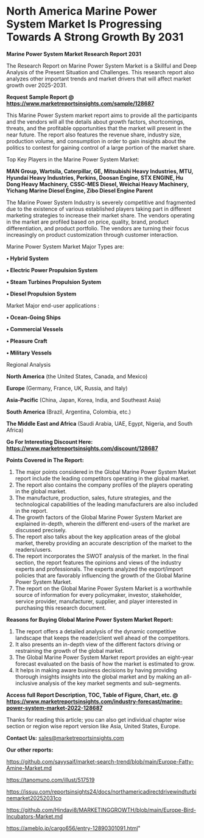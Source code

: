 # North America Marine Power System Market Is Progressing Towards A Strong Growth By 2031

<strong>Marine Power System Market Research Report 2031</strong>

The Research Report on Marine Power System Market is a Skillful and Deep Analysis of the Present Situation and Challenges. This research report also analyzes other important trends and market drivers that will affect market growth over 2025-2031.

<strong>Request Sample Report @ <a href=https://www.marketreportsinsights.com/sample/128687>https://www.marketreportsinsights.com/sample/128687</a></strong>

This Marine Power System market report aims to provide all the participants and the vendors will all the details about growth factors, shortcomings, threats, and the profitable opportunities that the market will present in the near future. The report also features the revenue share, industry size, production volume, and consumption in order to gain insights about the politics to contest for gaining control of a large portion of the market share.

Top Key Players in the Marine Power System Market:

<strong>MAN Group, Wartsila, Caterpillar, GE, Mitsubishi Heavy Industries, MTU, Hyundai Heavy Industries, Perkins, Doosan Engine, STX ENGINE, Hu Dong Heavy Machinery, CSSC-MES Diesel, Weichai Heavy Machinery, Yichang Marine Diesel Engine, Zibo Diesel Engine Parent</strong>

The Marine Power System Industry is severely competitive and fragmented due to the existence of various established players taking part in different marketing strategies to increase their market share. The vendors operating in the market are profiled based on price, quality, brand, product differentiation, and product portfolio. The vendors are turning their focus increasingly on product customization through customer interaction.

Marine Power System Market Major Types are:

<strong>• Hybrid System

• Electric Power Propulsion System

• Steam Turbines Propulsion System

• Diesel Propulsion System</strong>

Market Major end-user applications :

<strong>• Ocean-Going Ships

• Commercial Vessels

• Pleasure Craft

• Military Vessels</strong>

Regional Analysis

</u><strong><b>North America</b></strong> (the United States, Canada, and Mexico)

<strong><b>Europe </b></strong>(Germany, France, UK, Russia, and Italy)

<strong><b>Asia-Pacific</b></strong> (China, Japan, Korea, India, and Southeast Asia)

<strong><b>South America</b></strong> (Brazil, Argentina, Colombia, etc.)

<strong><b>The Middle East and Africa</b></strong> (Saudi Arabia, UAE, Egypt, Nigeria, and South Africa)

<strong>Go For Interesting Discount Here: <a href=https://www.marketreportsinsights.com/discount/128687>https://www.marketreportsinsights.com/discount/128687</a></strong>

<strong>Points Covered in The Report:</strong>
<ol>
  <li>The major points considered in the Global Marine Power System Market report include the leading competitors operating in the global market.</li>
  <li>The report also contains the company profiles of the players operating in the global market.</li>
  <li>The manufacture, production, sales, future strategies, and the technological capabilities of the leading manufacturers are also included in the report.</li>
  <li>The growth factors of the Global Marine Power System Market are explained in-depth, wherein the different end-users of the market are discussed precisely.</li>
  <li>The report also talks about the key application areas of the global market, thereby providing an accurate description of the market to the readers/users.</li>
  <li>The report incorporates the SWOT analysis of the market. In the final section, the report features the opinions and views of the industry experts and professionals. The experts analyzed the export/import policies that are favorably influencing the growth of the Global Marine Power System Market.</li>
  <li>The report on the Global Marine Power System Market is a worthwhile source of information for every policymaker, investor, stakeholder, service provider, manufacturer, supplier, and player interested in purchasing this research document.</li>
</ol>
<strong>Reasons for Buying Global Marine Power System Market Report:</strong>

<ol>
  <li>The report offers a detailed analysis of the dynamic competitive landscape that keeps the reader/client well ahead of the competitors.</li>
  <li>It also presents an in-depth view of the different factors driving or restraining the growth of the global market.</li>
  <li>The Global Marine Power System Market report provides an eight-year forecast evaluated on the basis of how the market is estimated to grow.</li>
  <li>It helps in making aware business decisions by having providing thorough insights insights into the global market and by making an all-inclusive analysis of the key market segments and sub-segments.</li>
</ol>
<strong>Access full Report Description, TOC, Table of Figure, Chart, etc. @ <a href=https://www.marketreportsinsights.com/industry-forecast/marine-power-system-market-2022-128687>https://www.marketreportsinsights.com/industry-forecast/marine-power-system-market-2022-128687</a></strong>


Thanks for reading this article; you can also get individual chapter wise section or region wise report version like Asia, United States, Europe.

<strong>Contact Us:</strong>
sales@marketreportsinsights.com

<strong>Our other reports:</strong>

<a href=https://github.com/sayysaif/market-search-trend/blob/main/Europe-Fatty-Amine-Market.md>https://github.com/sayysaif/market-search-trend/blob/main/Europe-Fatty-Amine-Market.md</a>

<a href=https://tanomuno.com/illust/517519>https://tanomuno.com/illust/517519</a>

<a href=https://issuu.com/reportsinsights24/docs/northamericadirectdrivewindturbinemarket20252031co>https://issuu.com/reportsinsights24/docs/northamericadirectdrivewindturbinemarket20252031co</a>

<a href=https://github.com/Hindavi8/MARKETINGGROWTH/blob/main/Europe-Bird-Incubators-Market.md>https://github.com/Hindavi8/MARKETINGGROWTH/blob/main/Europe-Bird-Incubators-Market.md</a>

<a href=https://ameblo.jp/cargo656/entry-12890301091.html>https://ameblo.jp/cargo656/entry-12890301091.html</a>"
